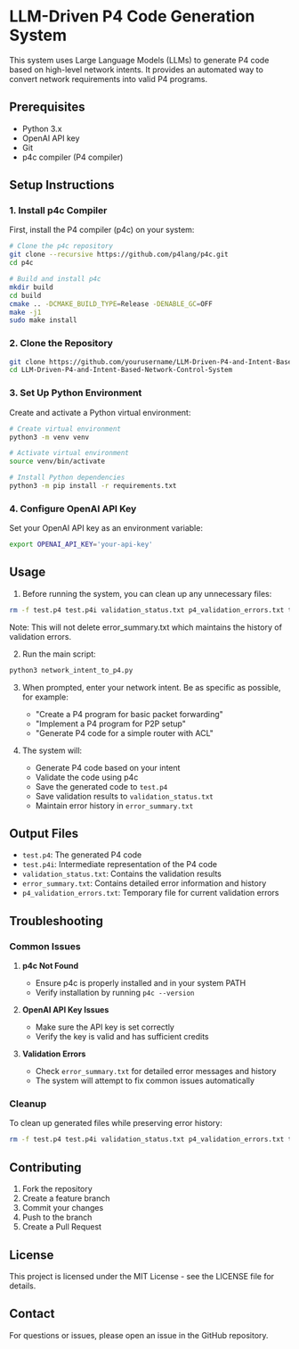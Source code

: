# LLM-Driven P4 Code Generation System

This system uses Large Language Models (LLMs) to generate P4 code based on high-level network intents. It provides an automated way to convert network requirements into valid P4 programs.

## Prerequisites

- Python 3.x
- OpenAI API key
- Git
- p4c compiler (P4 compiler)

## Setup Instructions

### 1. Install p4c Compiler

First, install the P4 compiler (p4c) on your system:

```bash
# Clone the p4c repository
git clone --recursive https://github.com/p4lang/p4c.git
cd p4c

# Build and install p4c
mkdir build
cd build
cmake .. -DCMAKE_BUILD_TYPE=Release -DENABLE_GC=OFF
make -j1
sudo make install
```

### 2. Clone the Repository

```bash
git clone https://github.com/yourusername/LLM-Driven-P4-and-Intent-Based-Network-Control-System.git
cd LLM-Driven-P4-and-Intent-Based-Network-Control-System
```

### 3. Set Up Python Environment

Create and activate a Python virtual environment:

```bash
# Create virtual environment
python3 -m venv venv

# Activate virtual environment
source venv/bin/activate

# Install Python dependencies
python3 -m pip install -r requirements.txt
```

### 4. Configure OpenAI API Key

Set your OpenAI API key as an environment variable:

```bash
export OPENAI_API_KEY='your-api-key'
```

## Usage

1. Before running the system, you can clean up any unnecessary files:
```bash
rm -f test.p4 test.p4i validation_status.txt p4_validation_errors.txt temp_errors.txt
```
Note: This will not delete error_summary.txt which maintains the history of validation errors.

2. Run the main script:
```bash
python3 network_intent_to_p4.py
```

3. When prompted, enter your network intent. Be as specific as possible, for example:
   - "Create a P4 program for basic packet forwarding"
   - "Implement a P4 program for P2P setup"
   - "Generate P4 code for a simple router with ACL"

4. The system will:
   - Generate P4 code based on your intent
   - Validate the code using p4c
   - Save the generated code to `test.p4`
   - Save validation results to `validation_status.txt`
   - Maintain error history in `error_summary.txt`

## Output Files

- `test.p4`: The generated P4 code
- `test.p4i`: Intermediate representation of the P4 code
- `validation_status.txt`: Contains the validation results
- `error_summary.txt`: Contains detailed error information and history
- `p4_validation_errors.txt`: Temporary file for current validation errors

## Troubleshooting

### Common Issues

1. **p4c Not Found**
   - Ensure p4c is properly installed and in your system PATH
   - Verify installation by running `p4c --version`

2. **OpenAI API Key Issues**
   - Make sure the API key is set correctly
   - Verify the key is valid and has sufficient credits

3. **Validation Errors**
   - Check `error_summary.txt` for detailed error messages and history
   - The system will attempt to fix common issues automatically

### Cleanup

To clean up generated files while preserving error history:
```bash
rm -f test.p4 test.p4i validation_status.txt p4_validation_errors.txt temp_errors.txt
```

## Contributing

1. Fork the repository
2. Create a feature branch
3. Commit your changes
4. Push to the branch
5. Create a Pull Request

## License

This project is licensed under the MIT License - see the LICENSE file for details.

## Contact

For questions or issues, please open an issue in the GitHub repository.

